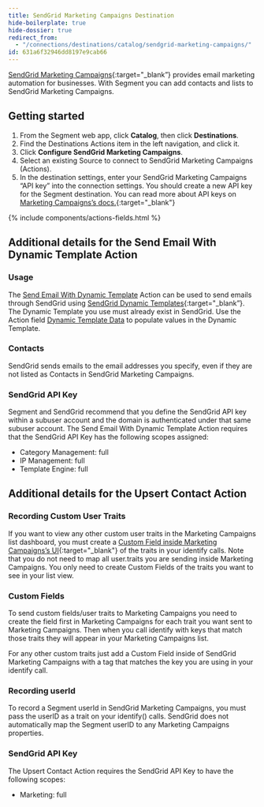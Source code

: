 ```yaml
---
title: SendGrid Marketing Campaigns Destination
hide-boilerplate: true
hide-dossier: true
redirect_from:
  - "/connections/destinations/catalog/sendgrid-marketing-campaigns/"
id: 631a6f32946dd8197e9cab66
---
```



[SendGrid Marketing Campaigns](https://sendgrid.com/solutions/email-marketing/){:target="_blank”} provides email marketing automation for businesses. With Segment you can add contacts and lists to SendGrid Marketing Campaigns.

## Getting started

1. From the Segment web app, click **Catalog**, then click **Destinations**.
2. Find the Destinations Actions item in the left navigation, and click it.
3. Click **Configure SendGrid Marketing Campaigns**.
4. Select an existing Source to connect to SendGrid Marketing Campaigns (Actions).
5. In the destination settings, enter your SendGrid Marketing Campaigns “API key” into the connection settings. You should create a new API key for the Segment destination. You can read more about API keys on [Marketing Campaigns’s docs.](https://docs.sendgrid.com/ui/account-and-settings/api-keys){:target="_blank"}


{% include components/actions-fields.html %}

## Additional details for the Send Email With Dynamic Template Action 

### Usage
The [Send Email With Dynamic Template](#send-email-with-dynamic-template) Action can be used to send emails through SendGrid using [SendGrid Dynamic Templates](https://www.twilio.com/docs/sendgrid/ui/sending-email/how-to-send-an-email-with-dynamic-templates){:target="_blank”}. The Dynamic Template you use must already exist in SendGrid. Use the Action field [Dynamic Template Data](#dynamic-template-data) to populate values in the Dynamic Template. 

### Contacts
SendGrid sends emails to the email addresses you specify, even if they are not listed as Contacts in SendGrid Marketing Campaigns.

### SendGrid API Key
Segment and SendGrid recommend that you define the SendGrid API key within a subuser account and the domain is authenticated under that same subuser account. The Send Email With Dynamic Template Action requires that the  SendGrid API Key has the following scopes assigned:   
- Category Management: full
- IP Management: full
- Template Engine: full

## Additional details for the Upsert Contact Action 

### Recording Custom User Traits
If you want to view any other custom user traits in the Marketing Campaigns list dashboard, you must create a [Custom Field inside Marketing Campaigns’s UI](https://docs.sendgrid.com/ui/managing-contacts/custom-fields#creating-custom-fields){:target="_blank"} of the traits in your identify calls. Note that you do not need to map all user.traits you are sending inside Marketing Campaigns. You only need to create Custom Fields of the traits you want to see in your list view.

### Custom Fields
To send custom fields/user traits to Marketing Campaigns you need to create the field first in Marketing Campaigns for each trait you want sent to Marketing Campaigns. Then when you call identify with keys that match those traits they will appear in your Marketing Campaigns list.

For any other custom traits just add a Custom Field inside of SendGrid Marketing Campaigns with a tag that matches the key you are using in your identify call.

### Recording userId
To record a Segment userId in SendGrid Marketing Campaigns, you must pass the userID as a trait on your identify() calls. SendGrid does not automatically map the Segment userID to any Marketing Campaigns properties.

### SendGrid API Key
The Upsert Contact Action requires the SendGrid API Key to have the following scopes:
- Marketing: full
